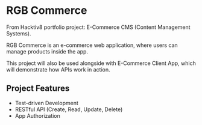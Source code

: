 # RGB Commerce

From Hacktiv8 portfolio project: E-Commerce CMS (Content Management Systems).

RGB Commerce is an e-commerce web application, where users can manage products inside the app.

This project will also be used alongside with E-Commerce Client App, which will demonstrate how APIs work in action.

## Project Features

- Test-driven Development
- RESTful API (Create, Read, Update, Delete)
- App Authorization
